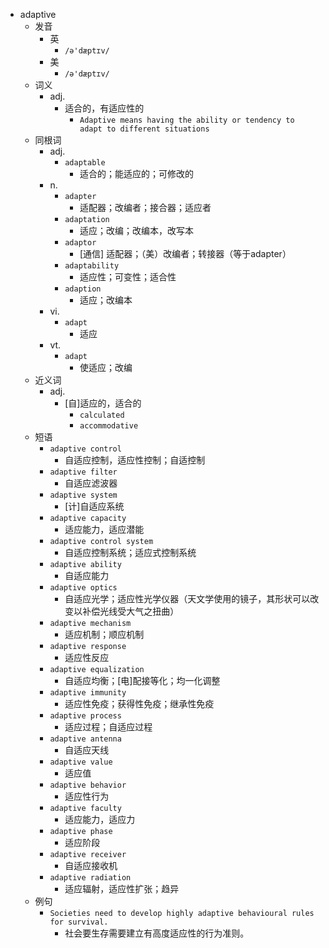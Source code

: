 - adaptive
  - 发音
    - 英
      - `/ə'dæptɪv/`
    - 美
      - `/ə'dæptɪv/`
  - 词义
    - adj.
      - 适合的，有适应性的
        - `Adaptive means having the ability or tendency to adapt to different situations`
  - 同根词
    - adj.
      - `adaptable`
        - 适合的；能适应的；可修改的
    - n.
      - `adapter`
        - 适配器；改编者；接合器；适应者
      - `adaptation`
        - 适应；改编；改编本，改写本
      - `adaptor`
        - [通信] 适配器；（美）改编者；转接器（等于adapter）
      - `adaptability`
        - 适应性；可变性；适合性
      - `adaption`
        - 适应；改编本
    - vi.
      - `adapt`
        - 适应
    - vt.
      - `adapt`
        - 使适应；改编
  - 近义词
    - adj.
      - [自]适应的，适合的
        - `calculated`
        - `accommodative`
  - 短语
    - `adaptive control`
      - 自适应控制，适应性控制；自适控制 
    - `adaptive filter`
      - 自适应滤波器 
    - `adaptive system`
      - [计]自适应系统 
    - `adaptive capacity`
      - 适应能力，适应潜能 
    - `adaptive control system`
      - 自适应控制系统；适应式控制系统 
    - `adaptive ability`
      - 自适应能力 
    - `adaptive optics`
      - 自适应光学；适应性光学仪器（天文学使用的镜子，其形状可以改变以补偿光线受大气之扭曲） 
    - `adaptive mechanism`
      - 适应机制；顺应机制 
    - `adaptive response`
      - 适应性反应 
    - `adaptive equalization`
      - 自适应均衡；[电]配接等化；均一化调整 
    - `adaptive immunity`
      - 适应性免疫；获得性免疫；继承性免疫 
    - `adaptive process`
      - 适应过程；自适应过程 
    - `adaptive antenna`
      - 自适应天线 
    - `adaptive value`
      - 适应值 
    - `adaptive behavior`
      - 适应性行为 
    - `adaptive faculty`
      - 适应能力，适应力 
    - `adaptive phase`
      - 适应阶段 
    - `adaptive receiver`
      - 自适应接收机 
    - `adaptive radiation`
      - 适应辐射，适应性扩张；趋异 
  - 例句
    - `Societies need to develop highly adaptive behavioural rules for survival.`
      - 社会要生存需要建立有高度适应性的行为准则。

